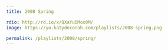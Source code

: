```yaml
---
title: 2008 Spring

rdio: http://rd.io/x/QXaYuDMox0M/
image: https://yo.katydecorah.com/playlists/2008-spring.png

permalink: /playlists/2008/spring/
---
```

